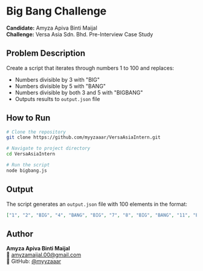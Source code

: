 # Big Bang Challenge

**Candidate:** Amyza Apiva Binti Maijal  
**Challenge:** Versa Asia Sdn. Bhd. Pre-Interview Case Study  

## Problem Description

Create a script that iterates through numbers 1 to 100 and replaces:
- Numbers divisible by 3 with "BIG"
- Numbers divisible by 5 with "BANG"
- Numbers divisible by both 3 and 5 with "BIGBANG"
- Outputs results to `output.json` file

## How to Run

```bash
# Clone the repository
git clone https://github.com/myyzaaar/VersaAsiaIntern.git

# Navigate to project directory
cd VersaAsiaIntern

# Run the script
node bigbang.js
```

## Output
The script generates an `output.json` file with 100 elements in the format:
```json
["1", "2", "BIG", "4", "BANG", "BIG", "7", "8", "BIG", "BANG", "11", "BIG", "13", "14", "BIGBANG", ...]
```

## Author
**Amyza Apiva Binti Maijal**  
📧 amyzamaijal.00@gmail.com  
🐙 GitHub: [@myyzaaar](https://github.com/myyzaaar)